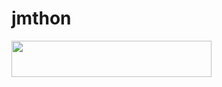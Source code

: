 # jmthon

<p align="left"><a href="https://heroku.com/deploy?template=https://github.com//mus1"> <img src="https:/Jmthon/img.shields.io/badge/Deploy%20To%20Heroku-purple?style=for-the-badge&logo=heroku" width="320" height="58.45"/></a></p>
